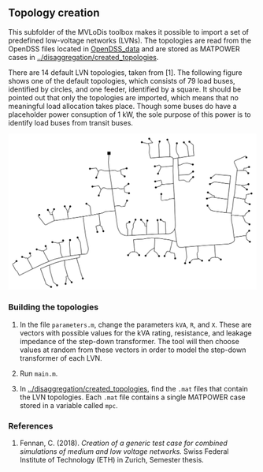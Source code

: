 ## Topology creation

This subfolder of the MVLoDis toolbox makes it possible to import a set of
predefined low-voltage networks (LVNs). The topologies are read from the OpenDSS
files located in [OpenDSS_data](OpenDSS_data) and are stored as MATPOWER cases
in [../disaggregation/created_topologies](../disaggregation/created_topologies).

There are 14 default LVN topologies, taken from [1].
The following figure shows one of the default topologies, which consists of 79
load buses, identified by circles, and one feeder, identified by a square. It
should be pointed out that only the topologies are imported, which means that no
meaningful load allocation takes place. Though some buses do have a placeholder
power consuption of 1 kW, the sole purpose of this power is to identify load
buses from transit buses.

![Template](example/LVN.png)

### Building the topologies

1. In the file ``parameters.m``, change the parameters ``kVA``, ``R``, and
``X``. These are vectors with possible values for the kVA rating, resistance,
and leakage impedance of the step-down transformer. The tool will then choose
values at random from these vectors in order to model the step-down transformer
of each LVN.

2. Run ``main.m``.

3. In
[../disaggregation/created_topologies](../disaggregation/created_topologies),
find the ``.mat`` files that contain the LVN topologies. Each ``.mat`` file
contains a single MATPOWER case stored in a variable called ``mpc``.

### References

1. Fennan, C. (2018). *Creation of a generic test case for combined simulations
of medium and low voltage networks.* Swiss Federal Institute of Technology (ETH)
in Zurich, Semester thesis.
